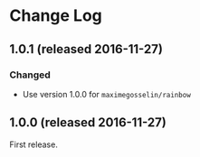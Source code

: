 # Change Log

## 1.0.1 (released 2016-11-27)
### Changed
- Use version 1.0.0 for `maximegosselin/rainbow`

## 1.0.0 (released 2016-11-27)
First release.

